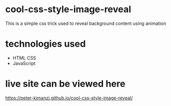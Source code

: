 # cool-css-style-image-reveal

This is a  simple css trick used to reveal background content using animation

# technologies used
* HTML CSS
* JavaScript



# live site can be viewed here
https://peter-kimanzi.github.io/cool-css-style-image-reveal/
